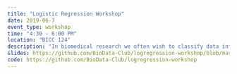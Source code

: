 ```yaml
---
title: "Logistic Regression Workshop"
date: 2019-06-7
event_type: workshop
time: "4:30 - 6:00 PM"
location: "BICC 124"
description: "In biomedical research we often wish to classify data into two or more groups (eg. healthy and diseased) based on a variety of measurement variables, but how do you determine if the model you’ve selected is good? In this BioData Club workshop instructor Crista Moreno will discuss the mathematics of logistic regression for binary classification modeling, and how to prevent the harms of overfitting with cross validation in R. Anyone with interest in building a classification model for biomedical data is encouraged to utilize these materials!  Prior experience with R, Rstudio, and a basic knowledge of classification modeling (also mathematical functions) will be helpful, but is not a requirement."
slides: https://github.com/BioData-Club/logregression-workshop/blob/master/workshop_final/presentation_moreno.pdf
code: https://github.com/BioData-Club/logregression-workshop
---
```

